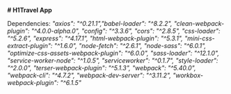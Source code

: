 **# H1Travel App**

Dependencies:
*"axios": "^0.21.1","babel-loader": "^8.2.2", "clean-webpack-plugin": "^4.0.0-alpha.0", "config": "^3.3.6", "cors": "^2.8.5", "css-loader": "^5.2.6", "express": "^4.17.1", "html-webpack-plugin": "^5.3.1", "mini-css-extract-plugin": "^1.6.0", "node-fetch": "^2.6.1", "node-sass": "^6.0.1", "optimize-css-assets-webpack-plugin": "^6.0.0", "sass-loader": "^12.1.0", "service-worker-node": "^1.0.5", "serviceworker": "^0.1.7", "style-loader": "^2.0.0", "terser-webpack-plugin": "^5.1.3", "webpack": "^5.40.0", "webpack-cli": "^4.7.2", "webpack-dev-server": "^3.11.2", "workbox-webpack-plugin": "^6.1.5"*
